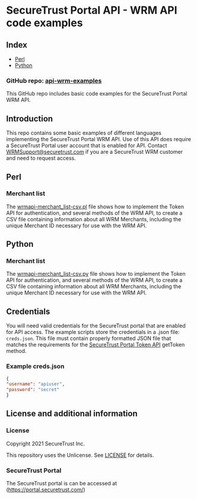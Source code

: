 # SecureTrust Portal API - WRM API code examples

## Index

* [Perl](#perl)
* [Python](#python)

### GitHub repo: [api-wrm-examples](./README.md)

This GitHub repo includes basic code examples for the SecureTrust Portal WRM API.

## Introduction

This repo contains some basic examples of different languages implementing the SecureTrust Portal WRM API. Use of this API does require a SecureTrust Portal user account that is enabled for API. Contact WRMSupport@securetrust.com if you are a SecureTrust WRM customer and need to request access.

## Perl

### Merchant list

The [wrmapi-merchant_list-csv.pl](./perl/wrmapi-merchant_list-csv.pl) file shows how to implement the Token API for authentication, and several methods of the WRM API, to create a CSV file containing information about all WRM Merchants, including the unique Merchant ID necessary for use with the WRM API.

## Python

### Merchant list

The [wrmapi-merchant_list-csv.py](./python/wrmapi-merchant_list-csv.py) file shows how to implement the Token API for authentication, and several methods of the WRM API, to create a CSV file containing information about all WRM Merchants, including the unique Merchant ID necessary for use with the WRM API.

## Credentials

You will need valid credentials for the SecureTrust portal that are enabled for API access. The example scripts store the credentials in a .json file: `creds.json`. This file must contain properly formatted JSON file that matches the requirements for the [SecureTrust Portal Token API](https://developer.securetrust.com/openapi/token/operation/getToken/) getToken method.

### Example creds.json

```json
{
"username": "apiuser",
"password": "secret"
}
```

## License and additional information

### License
Copyright 2021 SecureTrust Inc.

This repository uses the Unlicense. See [LICENSE](./LICENSE) for details.

### SecureTrust Portal
The SecureTrust portal is can be accessed at (https://portal.securetrust.com/)
